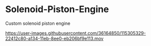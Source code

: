 

# Solenoid-Piston-Engine
Custom solenoid piston engine

https://user-images.githubusercontent.com/36164850/115305329-22412c80-a134-11eb-8ee0-eb206bf9e113.mov
